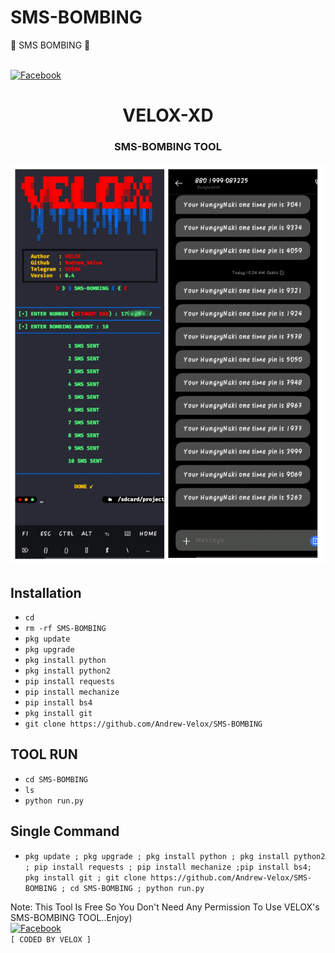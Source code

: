 # SMS-BOMBING
🐸 SMS BOMBING 🐸

<b></b><br> [![Facebook](https://img.shields.io/badge/Facebook-VELOX-blue?style=flat-square&logo=facebook)](https://www.facebook.com/V3L0X.ME)<br> 
<!----[![WhatsApp](https://img.shields.io/badge/WhatsApp-VELOX-blue?style=flat-square&logo=WhatsApp)](https://chat.whatsapp.com/KaOw5reZB5KJqBZtvvP0Fk) -->


<h1 align="center"> VELOX-XD </h1>


<h3 align="center">  SMS-BOMBING TOOL  </h3>


![20200808_160757](https://github.com/Andrew-Velox/SMS-BOMBING/blob/main/ss.jpg)


## <b>Installation</b>


- `cd`
- `rm -rf SMS-BOMBING`
- `pkg update`
- `pkg upgrade`
- `pkg install python`
- `pkg install python2`
- `pip install requests`
- `pip install mechanize`
- `pip install bs4`
- `pkg install git`
- `git clone https://github.com/Andrew-Velox/SMS-BOMBING`




## <b> TOOL RUN </b>

- `cd SMS-BOMBING`
- `ls`
- `python run.py`




## <b>Single Command </b>


- `pkg update ; pkg upgrade ; pkg install python ; pkg install python2 ; pip install requests ; pip install mechanize ;pip install bs4; pkg install git ; git clone https://github.com/Andrew-Velox/SMS-BOMBING ; cd SMS-BOMBING ; python run.py`


 Note: This Tool Is Free So You Don't Need Any Permission To Use VELOX's SMS-BOMBING TOOL..Enjoy)<b></b></br>
[![Facebook](https://img.shields.io/badge/Facebook-VELOX-blue?style=flat-square&logo=facebook)](https://www.facebook.com/V3L0X.ME)</br>
 ` [ CODED BY VELOX ] `
